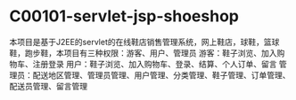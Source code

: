 # C00101-servlet-jsp-shoeshop
本项目是基于J2EE的servlet的在线鞋店销售管理系统，网上鞋店，球鞋，篮球鞋，跑步鞋，本项目有三种权限：游客、用户、管理员 游客：鞋子浏览、加入购物车、注册登录 用户：鞋子浏览、加入购物车、登录、结算、个人订单、留言 管理员：配送地区管理、管理员管理、用户管理、分类管理、鞋子管理、订单管理、配送员管理、留言管理

